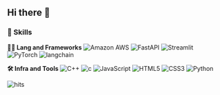 ## Hi there 👋

<!--
**jamesKYH/jamesKYH** is a ✨ _special_ ✨ repository because its `README.md` (this file) appears on your GitHub profile.

Here are some ideas to get you started:

- 🔭 I’m currently working on ...
- 🌱 I’m currently learning ...
- 👯 I’m looking to collaborate on ...
- 🤔 I’m looking for help with ...
- 💬 Ask me about ...
- 📫 How to reach me: ...
- 😄 Pronouns: ...
- ⚡ Fun fact: ...
-->

### 🦾 Skills
**🧑‍💻 Lang and Frameworks**
![Amazon AWS](https://img.shields.io/badge/amazonaws-232F3E.svg?&style=for-the-badge&logo=amazonaws&logoColor=white) ![FastAPI](https://img.shields.io/badge/fastapi-009688.svg?&style=for-the-badge&logo=fastapi&logoColor=white) ![Streamlit](https://img.shields.io/badge/streamlit-FF4B4B.svg?&style=for-the-badge&logo=streamlit&logoColor=white) ![PyTorch](https://img.shields.io/badge/pytorch-EE4C2C.svg?&style=for-the-badge&logo=pytorch&logoColor=white) ![langchain](https://img.shields.io/badge/Langchain-000000.svg?&style=for-the-badge) 

**🛠️ Infra and Tools**
![C++](https://img.shields.io/badge/C++-000000.svg?&style=for-the-badge) ![c](https://img.shields.io/badge/c-A8B9CC.svg?&style=for-the-badge&logo=c&logoColor=white) ![JavaScript](https://img.shields.io/badge/javascript-F7DF1E.svg?&style=for-the-badge&logo=javascript&logoColor=white) ![HTML5](https://img.shields.io/badge/html5-E34F26.svg?&style=for-the-badge&logo=html5&logoColor=white) ![CSS3](https://img.shields.io/badge/css3-1572B6.svg?&style=for-the-badge&logo=css3&logoColor=white) ![Python](https://img.shields.io/badge/python-3776AB.svg?&style=for-the-badge&logo=python&logoColor=white) 



![hits](https://hits.seeyoufarm.com/api/count/incr/badge.svg?url=https%3A%2F%2Fgithub.com%2F&edge_flat=false&title=hits)

